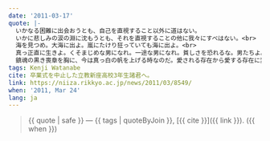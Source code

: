 ```yaml
---
date: '2011-03-17'
quote: |-
  いかなる困難に出会おうとも、自己を直視すること以外に道はない。
  いかに悲しみの涙の淵に沈もうとも、それを直視することの他に我々にすべはない。<br>
  海を見つめ。大海に出よ。嵐にたけり狂っていても海に出よ。<br>
  真っ正直に生きよ。くそまじめな男になれ。一途な男になれ。貧しさを恐れるな。男たちよ。船出の時が来たのだ。思い出に沈殿するな。未来に向かえ。別れのカウントダウンが始まった。忘れようとしても忘れえぬであろう大震災の時のこの卒業の時を忘れるな。<br>
  鎮魂の黒き喪章を胸に、今は真っ白の帆を上げる時なのだ。愛される存在から愛する存在に変われ。愛に受け身はない。
tags: Kenji Watanabe
cite: 卒業式を中止した立教新座高校3年生諸君へ。
link: https://niiza.rikkyo.ac.jp/news/2011/03/8549/
when: '2011, Mar 24'
lang: ja
---
```


> {{ quote | safe }}
> — {{ tags | quoteByJoin }}, [{{ cite }}]({{ link }}). ({{ when }})
